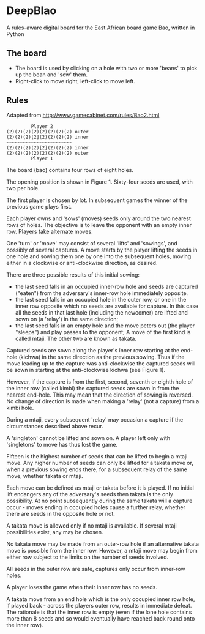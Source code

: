 # DeepBlao
A rules-aware digital board for the East African board game Bao, written in Python

## The board

- The board is used by clicking on a hole with two or more 'beans' to pick up the bean and 'sow' them.
- Right-click to move right, left-click to move left.

## Rules

Adapted from http://www.gamecabinet.com/rules/Bao2.html

```
         Player 2
(2)(2)(2)(2)(2)(2)(2)(2) outer
(2)(2)(2)[2](2)(2)(2)(2) inner
~~~~~~~~~~~~~~~~~~~~~~~~
(2)(2)(2)(2)[2](2)(2)(2) inner
(2)(2)(2)(2)(2)(2)(2)(2) outer
         Player 1
```



The board (bao) contains four rows of eight holes.

The opening position is shown in Figure 1. Sixty-four seeds are used, with two per hole.

The first player is chosen by lot. In subsequent games the winner of the previous game plays first.

Each player owns and 'sows' (moves) seeds only around the two nearest rows of holes. The objective is to leave the opponent with an empty inner row. Players take alternate moves.

One 'turn' or 'move' may consist of several 'lifts' and 'sowings', and possibly of several captures. A move starts by the player lifting the seeds in one hole and sowing them one by one into the subsequent holes, moving either in a clockwise or anti-clockwise direction, as desired.

There are three possible results of this initial sowing:

- the last seed falls in an occupied inner-row hole and seeds are captured ("eaten") from the adversary's inner-row hole immediately opposite.
- the last seed falls in an occupied hole in the outer row, or one in the inner row opposite which no seeds are available for capture. In this case all the seeds in that last hole (including the newcomer) are lifted and sown on (a 'relay') in the same direction;
- the last seed falls in an empty hole and the move peters out (the player "sleeps") and play passes to the opponent;
A move of the first kind is called mtaji. The other two are known as takata.

Captured seeds are sown along the player's inner row starting at the end-hole (kichwa) in the same direction as the previous sowing. Thus if the move leading up to the capture was anti-clockwise the captured seeds will be sown in starting at the anti-clockwise kichwa (see Figure 1).

However, if the capture is from the first, second, seventh or eighth hole of the inner row (called kimbi) the captured seeds are sown in from the nearest end-hole. This may mean that the direction of sowing is reversed. No change of direction is made when making a 'relay' (not a capture) from a kimbi hole.

During a mtaji, every subsequent 'relay' may occasion a capture if the circumstances described above recur.

A 'singleton' cannot be lifted and sown on. A player left only with 'singletons' to move has thus lost the game.

Fifteen is the highest number of seeds that can be lifted to begin a mtaji move. Any higher number of seeds can only be lifted for a takata move or, when a previous sowing ends there, for a subsequent relay of the same move, whether takata or mtaji.

Each move can be defined as mtaji or takata before it is played. If no initial lift endangers any of the adversary's seeds then takata is the only possibility. At no point subsequently during the same takata will a capture occur - moves ending in occupied holes cause a further relay, whether there are seeds in the opposite hole or not.

A takata move is allowed only if no mtaji is available. If several mtaji possibilities exist, any may be chosen.

No takata move may be made from an outer-row hole if an alternative takata move is possible from the inner row. However, a mtaji move may begin from either row subject to the limits on the number of seeds involved.

All seeds in the outer row are safe, captures only occur from inner-row holes.

A player loses the game when their inner row has no seeds.

A takata move from an end hole which is the only occupied inner row hole, if played back - across the players outer row, results in immediate defeat. The rationale is that the inner row is empty (even if the lone hole contains more than 8 seeds and so would eventually have reached back round onto the inner row).

